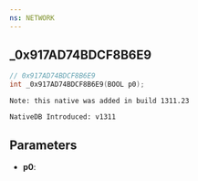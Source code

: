 ```yaml
---
ns: NETWORK
---
```

## _0x917AD74BDCF8B6E9

```c
// 0x917AD74BDCF8B6E9
int _0x917AD74BDCF8B6E9(BOOL p0);
```

```
Note: this native was added in build 1311.23

NativeDB Introduced: v1311
```

## Parameters
* **p0**:
